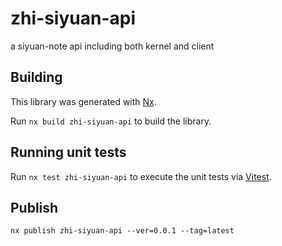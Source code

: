 # zhi-siyuan-api

a siyuan-note api including both kernel and client

## Building

This library was generated with [Nx](https://nx.dev).

Run `nx build zhi-siyuan-api` to build the library.

## Running unit tests

Run `nx test zhi-siyuan-api` to execute the unit tests via [Vitest](https://vitest.dev).

## Publish

```
nx publish zhi-siyuan-api --ver=0.0.1 --tag=latest
```
